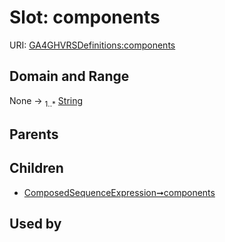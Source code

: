 
# Slot: components




URI: [GA4GHVRSDefinitions:components](GA4GHVRSDefinitionscomponents)


## Domain and Range

None &#8594;  <sub>1..\*</sub> [String](types/String.md)

## Parents


## Children

 *  [ComposedSequenceExpression➞components](ComposedSequenceExpression_components.md)

## Used by

